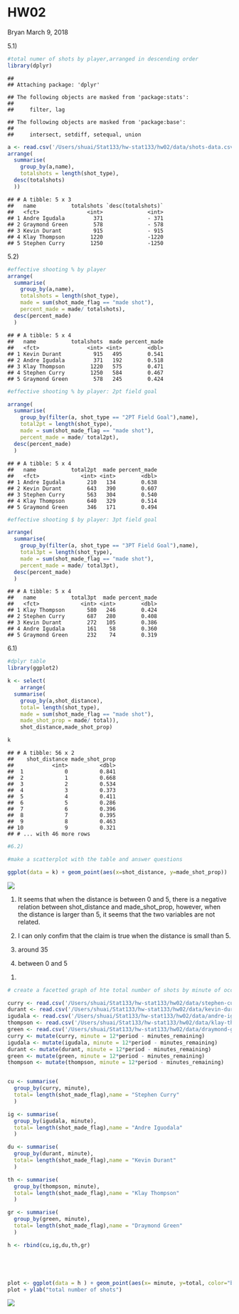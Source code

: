 HW02
================
Bryan
March 9, 2018

5.1)

``` r
#total numer of shots by player,arranged in descending order
library(dplyr)
```

    ## 
    ## Attaching package: 'dplyr'

    ## The following objects are masked from 'package:stats':
    ## 
    ##     filter, lag

    ## The following objects are masked from 'package:base':
    ## 
    ##     intersect, setdiff, setequal, union

``` r
a <- read.csv('/Users/shuai/Stat133/hw-stat133/hw02/data/shots-data.csv')
arrange(
  summarise(
    group_by(a,name),
    totalshots = length(shot_type),
  desc(totalshots)
  ))
```

    ## # A tibble: 5 x 3
    ##   name           totalshots `desc(totalshots)`
    ##   <fct>               <int>              <int>
    ## 1 Andre Igudala         371              - 371
    ## 2 Graymond Green        578              - 578
    ## 3 Kevin Durant          915              - 915
    ## 4 Klay Thompson        1220              -1220
    ## 5 Stephen Curry        1250              -1250

5.2)

``` r
#effective shooting % by player
arrange(
  summarise(
    group_by(a,name),
    totalshots = length(shot_type),
    made = sum(shot_made_flag == "made shot"),
    percent_made = made/ totalshots),
  desc(percent_made)
  )
```

    ## # A tibble: 5 x 4
    ##   name           totalshots  made percent_made
    ##   <fct>               <int> <int>        <dbl>
    ## 1 Kevin Durant          915   495        0.541
    ## 2 Andre Igudala         371   192        0.518
    ## 3 Klay Thompson        1220   575        0.471
    ## 4 Stephen Curry        1250   584        0.467
    ## 5 Graymond Green        578   245        0.424

``` r
#effective shooting % by player: 2pt field goal

arrange(
  summarise(
    group_by(filter(a, shot_type == "2PT Field Goal"),name),
    total2pt = length(shot_type),
    made = sum(shot_made_flag == "made shot"),
    percent_made = made/ total2pt),
  desc(percent_made)
  )
```

    ## # A tibble: 5 x 4
    ##   name           total2pt  made percent_made
    ##   <fct>             <int> <int>        <dbl>
    ## 1 Andre Igudala       210   134        0.638
    ## 2 Kevin Durant        643   390        0.607
    ## 3 Stephen Curry       563   304        0.540
    ## 4 Klay Thompson       640   329        0.514
    ## 5 Graymond Green      346   171        0.494

``` r
#effective shooting $ by player: 3pt field goal

arrange(
  summarise(
    group_by(filter(a, shot_type == "3PT Field Goal"),name),
    total3pt = length(shot_type),
    made = sum(shot_made_flag == "made shot"),
    percent_made = made/ total3pt),
  desc(percent_made)
  )
```

    ## # A tibble: 5 x 4
    ##   name           total3pt  made percent_made
    ##   <fct>             <int> <int>        <dbl>
    ## 1 Klay Thompson       580   246        0.424
    ## 2 Stephen Curry       687   280        0.408
    ## 3 Kevin Durant        272   105        0.386
    ## 4 Andre Igudala       161    58        0.360
    ## 5 Graymond Green      232    74        0.319

6.1)

``` r
#dplyr table
library(ggplot2)

k <- select(
    arrange(
  summarise(
    group_by(a,shot_distance),
    total= length(shot_type),
    made = sum(shot_made_flag == "made shot"),
    made_shot_prop = made/ total)),
    shot_distance,made_shot_prop)

k
```

    ## # A tibble: 56 x 2
    ##    shot_distance made_shot_prop
    ##            <int>          <dbl>
    ##  1             0          0.841
    ##  2             1          0.668
    ##  3             2          0.534
    ##  4             3          0.373
    ##  5             4          0.411
    ##  6             5          0.286
    ##  7             6          0.396
    ##  8             7          0.395
    ##  9             8          0.463
    ## 10             9          0.321
    ## # ... with 46 more rows

``` r
#6.2)

#make a scatterplot with the table and answer questions

ggplot(data = k) + geom_point(aes(x=shot_distance, y=made_shot_prop))
```

![](hw-stat133/hw02/images/unnamed-chunk-3-1.png)

1.  It seems that when the distance is between 0 and 5, there is a negative relation between shot\_distance and made\_shot\_prop, however, when the distance is larger than 5, it seems that the two variables are not related.

2.  I can only confim that the claim is true when the distance is small than 5.

3.  around 35

4.  between 0 and 5

<!-- -->

1.  

``` r
# create a facetted graph of hte total number of shots by minute of occurrence

curry <- read.csv('/Users/shuai/Stat133/hw-stat133/hw02/data/stephen-curry.csv',stringsAsFactors = FALSE)
durant <- read.csv('/Users/shuai/Stat133/hw-stat133/hw02/data/kevin-durant.csv',stringsAsFactors = FALSE)
igudala <- read.csv('/Users/shuai/Stat133/hw-stat133/hw02/data/andre-igudala.csv',stringsAsFactors = FALSE)
thompson <- read.csv('/Users/shuai/Stat133/hw-stat133/hw02/data/klay-thompson.csv',stringsAsFactors = FALSE)
green <- read.csv('/Users/shuai/Stat133/hw-stat133/hw02/data/draymond-green.csv',stringsAsFactors = FALSE)
curry <- mutate(curry, minute = 12*period - minutes_remaining)
igudala <- mutate(igudala, minute = 12*period - minutes_remaining)
durant <- mutate(durant, minute = 12*period - minutes_remaining)
green <- mutate(green, minute = 12*period - minutes_remaining)
thompson <- mutate(thompson, minute = 12*period - minutes_remaining)


cu <- summarise(
  group_by(curry, minute),
  total= length(shot_made_flag),name = "Stephen Curry"
  )

ig <- summarise(
  group_by(igudala, minute),
  total= length(shot_made_flag),name = "Andre Iguodala"
  )

du <- summarise(
  group_by(durant, minute),
  total= length(shot_made_flag),name = "Kevin Durant"
  )

th <- summarise(
  group_by(thompson, minute),
  total= length(shot_made_flag),name = "Klay Thompson"
  )

gr <- summarise(
  group_by(green, minute),
  total= length(shot_made_flag),name = "Draymond Green"
  )

h <- rbind(cu,ig,du,th,gr)





plot <- ggplot(data = h ) + geom_point(aes(x= minute, y=total, color="blue"))+facet_wrap(~ name)+geom_path(aes(x= minute, y=total))+geom_rect(xmin=0,xmax=12,ymin=0,ymax=80,alpha= 0.01)+theme_minimal()+geom_rect(xmin=24,xmax=36,ymin=0,ymax=80,alpha= 0.01)+scale_x_continuous()+ggtitle("Total number of shots (by minute of occurrence)")
plot + ylab("total number of shots")
```

![](hw-stat133/hw02/images/unnamed-chunk-4-1.png)
